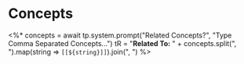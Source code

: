 ---
---
# Concepts

<%*
concepts = await tp.system.prompt("Related Concepts?", "Type Comma Separated Concepts...")
tR = "**Related To:** " + concepts.split(", ").map(string => `[[${string}]]`).join(", ")
%>
